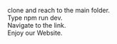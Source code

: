 clone and reach to the main folder.<br>
Type npm run dev.<br>
Navigate to the link.<br>
Enjoy our Website.<br>
